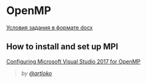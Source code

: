 # OpenMP

[Условия задания в формате docx](https://github.com/artloko/BSU/blob/master/Computer%20Architecture/OpenMP/%D0%97%D0%B0%D0%B4%D0%B0%D0%BD%D0%B8%D1%8F%20OpenMP.docx)

## How to install and set up MPI

[Configuring Microsoft Visual Studio 2017 for OpenMP](https://www.youtube.com/watch?v=6UIcjxjLXkM)

  > *by [@artloko](https://github.com/artloko)*
